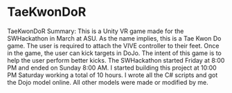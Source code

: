 # TaeKwonDoR
TaeKwonDoR
Summary: This is a Unity VR game made for the SWHackathon in March at ASU. As the name implies, this is a Tae Kwon Do game. The user is 
required to attach the VIVE controller to their feet. Once in the game, the user can kick targets in DoJo. The intent of this game is to 
help the user perform better kicks.
The SWHackathon started Friday at 8:00 PM and ended on Sunday 8:00 AM. I started building this project at 10:00 PM Saturday working a total 
of 10 hours. I wrote all the C# scripts and got the Dojo model online. All other models were made or modified by me.
